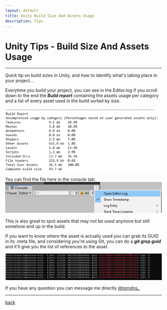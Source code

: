 ```yaml
---
layout: default
title: Unity Build Size And Assets Usage
description: Tips
---
```


# Unity Tips - Build Size And Assets Usage

***

Quick tip on build sizes in Unity, and how to identify what's taking place in your project...

Everytime you build your project, you can see in the Editor.log if you scroll down to the end the ***Build report*** containing the assets usage per category and a list of every asset used in the build sorted by size.

![Header](../images/tips-build-size/log.png)

You can find the file here in the console tab:
![File](../images/tips-build-size/editor.png)

This is also great to spot assets that may not be used anymore but still somehow end up in the build. 

If you want to know where the asset is actually used you can grab its GUID in its .meta file, and considering you're using Git, you can do a ***git grep guid*** and it'll give you the list of references to the asset.

![Grep](../images/tips-build-size/grep.png)

If you have any question you can message me directly [@tomdns_](https://twitter.com/tomdns_)

* * *

[back](../blog.html)
